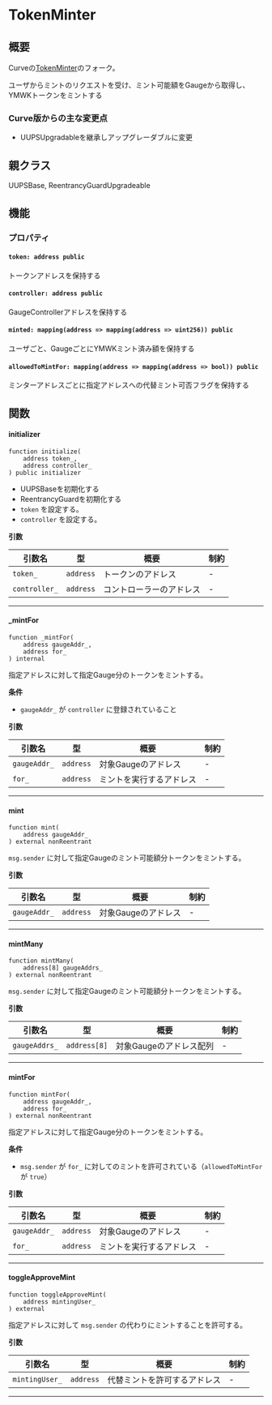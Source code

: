 # TokenMinter

## 概要

Curveの[TokenMinter](https://github.com/curvefi/curve-dao-contracts/blob/master/contracts/Minter.vy)のフォーク。

ユーザからミントのリクエストを受け、ミント可能額をGaugeから取得し、YMWKトークンをミントする

### Curve版からの主な変更点

- UUPSUpgradableを継承しアップグレーダブルに変更

## 親クラス

UUPSBase, ReentrancyGuardUpgradeable

## 機能

### プロパティ

#### `token: address public`

トークンアドレスを保持する

#### `controller: address public`

GaugeControllerアドレスを保持する

#### `minted: mapping(address => mapping(address => uint256)) public`

ユーザごと、GaugeごとにYMWKミント済み額を保持する

#### `allowedToMintFor: mapping(address => mapping(address => bool)) public`

ミンターアドレスごとに指定アドレスへの代替ミント可否フラグを保持する

## 関数

#### initializer

```solidity
function initialize(
    address token_,
    address controller_
) public initializer
```

- UUPSBaseを初期化する
- ReentrancyGuardを初期化する
- `token` を設定する。
- `controller` を設定する。

**引数**

| 引数名        | 型        | 概要                     | 制約 |
| ------------- | --------- | ------------------------ | ---- |
| `token_`      | `address` | トークンのアドレス       | -    |
| `controller_` | `address` | コントローラーのアドレス | -    |

---

#### \_mintFor

```solidity
function _mintFor(
    address gaugeAddr_,
    address for_
) internal
```

指定アドレスに対して指定Gauge分のトークンをミントする。

**条件**

- `gaugeAddr_` が `controller` に登録されていること

**引数**

| 引数名       | 型        | 概要                     | 制約 |
| ------------ | --------- | ------------------------ | ---- |
| `gaugeAddr_` | `address` | 対象Gaugeのアドレス      | -    |
| `for_`       | `address` | ミントを実行するアドレス | -    |

---

#### mint

```solidity
function mint(
    address gaugeAddr_
) external nonReentrant
```

`msg.sender` に対して指定Gaugeのミント可能額分トークンをミントする。

**引数**

| 引数名       | 型        | 概要                | 制約 |
| ------------ | --------- | ------------------- | ---- |
| `gaugeAddr_` | `address` | 対象Gaugeのアドレス | -    |

---

#### mintMany

```solidity
function mintMany(
    address[8] gaugeAddrs_
) external nonReentrant
```

`msg.sender` に対して指定Gaugeのミント可能額分トークンをミントする。

**引数**

| 引数名        | 型           | 概要                    | 制約 |
| ------------- | ------------ | ----------------------- | ---- |
| `gaugeAddrs_` | `address[8]` | 対象Gaugeのアドレス配列 | -    |

---

#### mintFor

```solidity
function mintFor(
    address gaugeAddr_,
    address for_
) external nonReentrant
```

指定アドレスに対して指定Gauge分のトークンをミントする。

**条件**

- `msg.sender` が `for_` に対してのミントを許可されている（`allowedToMintFor` が `true`）

**引数**

| 引数名       | 型        | 概要                     | 制約 |
| ------------ | --------- | ------------------------ | ---- |
| `gaugeAddr_` | `address` | 対象Gaugeのアドレス      | -    |
| `for_`       | `address` | ミントを実行するアドレス | -    |

---

#### toggleApproveMint

```solidity
function toggleApproveMint(
    address mintingUser_
) external
```

指定アドレスに対して `msg.sender` の代わりにミントすることを許可する。

**引数**

| 引数名         | 型        | 概要                         | 制約 |
| -------------- | --------- | ---------------------------- | ---- |
| `mintingUser_` | `address` | 代替ミントを許可するアドレス | -    |

---
